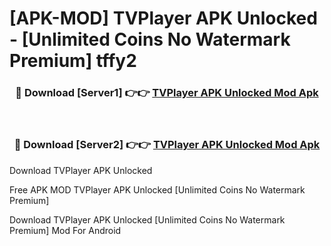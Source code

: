 # [APK-MOD] TVPlayer APK Unlocked - [Unlimited Coins No Watermark Premium] tffy2



<div align="center">
<h3>🔴 Download [Server1] 👉👉 <a href="https://momento.my/?title=TVPlayer_APK_Unlocked">TVPlayer APK Unlocked Mod Apk</a></h3><br>

<h3>🔴 Download [Server2] 👉👉 <a href="https://momento.my/?title=TVPlayer_APK_Unlocked">TVPlayer APK Unlocked Mod Apk</a></h3>
</div>



Download TVPlayer APK Unlocked 

Free APK MOD TVPlayer APK Unlocked [Unlimited Coins No Watermark Premium]

Download TVPlayer APK Unlocked [Unlimited Coins No Watermark Premium] Mod For Android
